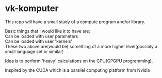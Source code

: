 # vk-komputer

This repo will have a small study of a compute program and/or library.  

Basic things that I would like it to have are:  
Can be loaded with user parameters  
Can be loaded with user 'kernels'  
These two above are(would be) something of a more higher level(possibly a small language set or similar)  

Idea is to perform 'heavy' calculations on the GPU(GPGPU programming).  

Inspired by the CUDA which is a parallel computing platform from Nvidia  
